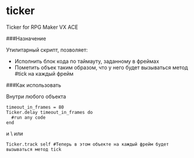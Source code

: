 # ticker
Ticker for RPG Maker VX ACE

###Назначение

Утилитарный скрипт, позволяет:
- Исполнить блок кода по таймауту, заданному в фреймах
- Пометить объек таким образом, что у него будет вызываться метод #tick на каждый фрейм

###Как использовать

Внутри любого объекта

```
timeout_in_frames = 80
Ticker.delay timeout_in_frames do
  #run any code
end
```

и \ или

```
Ticker.track self #Теперь в этом объекте на каждый фрейм будет вызываться метод tick
```
